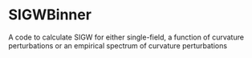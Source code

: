 # SIGWBinner
A code to calculate SIGW for either single-field, a function of curvature perturbations or an empirical spectrum of curvature perturbations
